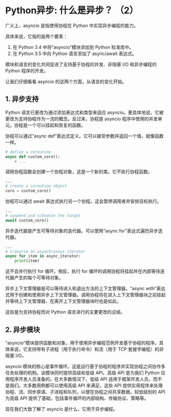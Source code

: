 # Python异步: 什么是异步？ （2）

广义上，asyncio 是指使用协程在 Python 中实现异步编程的能力。

具体来说，它指的是两个要素：

1. 在 Python 3.4 中将“asyncio”模块添加到 Python 标准库中。
2. 在 Python 3.5 中向 Python 语言添加了 async/await 表达式。

模块和语言的变化共同促进了支持基于协程的并发、非阻塞 I/O 和异步编程的 Python 程序的开发。

让我们仔细看看 asyncio 的这两个方面，从语言的变化开始。



## 1. 异步支持

Python 语言已更改为通过添加表达式和类型来适应 asyncio。更具体地说，它被更改为支持协程作为一流的概念。反过来，协程是 asyncio 程序中使用的并发单元。协程是一个可以挂起和恢复的函数。

协程可以通过“async def”表达式定义。它可以接受参数并返回一个值，就像函数一样。

```python
# define a coroutine
async def custom_coro():
	# ...
```

调用协程函数会创建一个协程对象，这是一个新的类。它不执行协程函数。

```python
...
# create a coroutine object
coro = custom_coro()
```

协程可以通过 await 表达式执行另一个协程。这会暂停调用者并安排目标执行。

```python
...
# suspend and schedule the target
await custom_coro()
```

异步迭代器是产生可等待对象的迭代器。可以使用“async for”表达式遍历异步迭代器。

```python
...
# traverse an asynchronous iterator
async for item in async_iterator:
	print(item)
```

这不会并行执行 for 循环。相反，执行 for 循环的调用协程将挂起并在内部等待迭代器产生的每个可等待对象。

异步上下文管理器是可以等待进入和退出方法的上下文管理器。“async with”表达式用于创建和使用异步上下文管理器。调用协程将在进入上下文管理器块之前挂起并等待上下文管理器，在离开上下文管理器块时也是如此。

这些是为支持协程而对 Python 语言进行的主要更改的总结。



## 2. 异步模块

“asyncio”模块提供函数和对象，用于使用异步编程范例开发基于协程的程序。具体来说，它支持带有子进程（用于执行命令）和流（用于 TCP 套接字编程）的非阻塞 I/O。

asyncio 模块的核心是事件循环。这是运行基于协程的程序并实现协程之间协作多任务处理的机制。该模块同时提供高级和低级 API。高级 API 是为我们 Python 应用程序开发人员准备的。在大多数情况下，低级 API 适用于框架开发人员，而不是我们。大多数用例都可以使用高级 API 来满足，这些 API 提供实用程序来处理协程、流、同步原语、子进程和队列，以便在协程之间共享数据。较低级别的 API 为高级 API 提供了基础，包括事件循环的内部结构、传输协议、策略等。

现在我们大致了解了 asyncio 是什么，它用于异步编程。